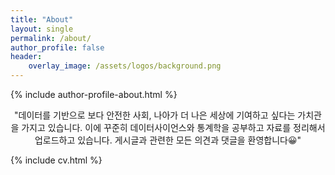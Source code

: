```yaml
---
title: "About"
layout: single
permalink: /about/
author_profile: false
header:
    overlay_image: /assets/logos/background.png
---
```

{% include author-profile-about.html %}

<div class="intro">
<p align="center">
"데이터를 기반으로 보다 <span class="word-highlight">안전한 사회</span>, 나아가 <span class="word-highlight">더 나은 세상</span>에 기여하고 싶다는 가치관을 가지고 있습니다. 이에 꾸준히 데이터사이언스와 통계학을 공부하고 자료를 정리해서 업로드하고 있습니다. 게시글과 관련한 모든 의견과 댓글을 환영합니다😀"


</p>
</div>

{% include cv.html %}